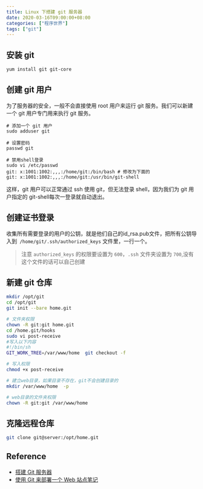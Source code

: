 ```yaml
---
title: Linux 下搭建 git 服务器
date: 2020-03-16T09:00:00+08:00
categories: ["程序世界"]
tags: ["git"]
---
```


## 安装 git

```bash
yum install git git-core
```

## 创建 git 用户

为了服务器的安全，一般不会直接使用 root 用户来运行 git 服务。我们可以新建一个 git 用户专门用来执行 git 服务。

```shell
# 添加一个 git 用户
sudo adduser git

# 设置密码
passwd git

# 禁用shell登录
sudo vi /etc/passwd
git: x:1001:1002:,,,:/home/git:/bin/bash # 修改为下面的
git: x:1001:1002:,,,:/home/git:/usr/bin/git-shell
```

这样，git 用户可以正常通过 ssh 使用 git，但无法登录 shell，因为我们为 git 用户指定的 git-shell每次一登录就自动退出。

## 创建证书登录

收集所有需要登录的用户的公钥，就是他们自己的id_rsa.pub文件，把所有公钥导入到` /home/git/.ssh/authorized_keys` 文件里，一行一个。
> 注意 `authorized_keys` 的权限要设置为 `600`，`.ssh` 文件夹设置为 `700`,没有这个文件的话可以自己创建

## 新建 git 仓库

```bash
mkdir /opt/git
cd /opt/git
git init --bare home.git

# 文件夹权限
chown -R git:git home.git
cd /home.git/hooks
sudo vi post-receive
#写入以下内容
#!/bin/sh
GIT_WORK_TREE=/var/www/home  git checkout -f

# 写入权限
chmod +x post-receive

# 建立web目录，如果目录不存在，git不会创建目录的
mkdir /var/www/home  -p

# web目录的文件夹权限
chown -R git:git /var/www/home
```

## 克隆远程仓库

```bash
git clone git@server:/opt/home.git
```

## Reference

- [搭建 Git 服务器](https://www.liaoxuefeng.com/wiki/896043488029600/899998870925664)
- [使用 Git 来部署一个 Web 站点笔记](https://rmingwang.com/using-git-to-deploy-a-web-site.html)
